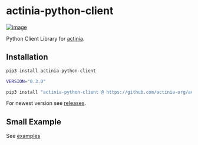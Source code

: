 # actinia-python-client

[![image](https://img.shields.io/conda/vn/conda-forge/actinia-python-client.svg)](https://anaconda.org/conda-forge/actinia-python-client)

Python Client Library for [actinia](https://actinia.mundialis.de/).

## Installation

```bash
pip3 install actinia-python-client

VERSION="0.3.0"

pip3 install "actinia-python-client @ https://github.com/actinia-org/actinia-python-client/releases/download/${VERSION}/actinia_python_client-${VERSION}-py3-none-any.whl"
```

For newest version see [releases](https://github.com/actinia-org/actinia-python-client/releases).


## Small Example

See [examples](https://actinia-org.github.io/actinia-python-client/03_quickstart)
